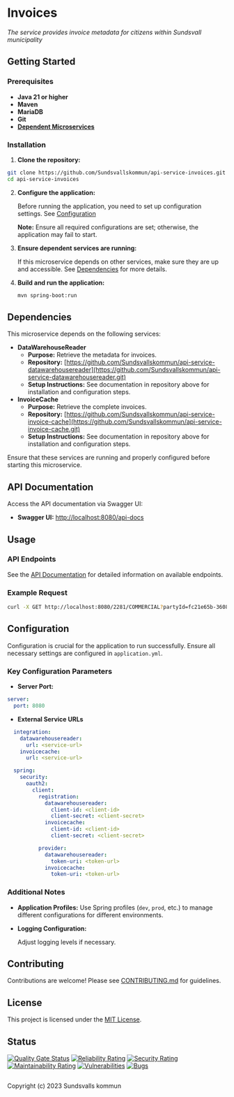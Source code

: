 # Invoices

_The service provides invoice metadata for citizens within Sundsvall municipality_

## Getting Started

### Prerequisites

- **Java 21 or higher**
- **Maven**
- **MariaDB**
- **Git**
- **[Dependent Microservices](#dependencies)**

### Installation

1. **Clone the repository:**

```bash
git clone https://github.com/Sundsvallskommun/api-service-invoices.git
cd api-service-invoices
```

2. **Configure the application:**

   Before running the application, you need to set up configuration settings.
   See [Configuration](#configuration)

   **Note:** Ensure all required configurations are set; otherwise, the application may fail to start.

3. **Ensure dependent services are running:**

   If this microservice depends on other services, make sure they are up and accessible. See [Dependencies](#dependencies) for more details.

4. **Build and run the application:**

   ```bash
   mvn spring-boot:run
   ```

## Dependencies

This microservice depends on the following services:

- **DataWarehouseReader**
  - **Purpose:** Retrieve the metadata for invoices.
  - **Repository:** [https://github.com/Sundsvallskommun/api-service-datawarehousereader](https://github.com/Sundsvallskommun/api-service-datawarehousereader.git)
  - **Setup Instructions:** See documentation in repository above for installation and configuration steps.
- **InvoiceCache**
  - **Purpose:** Retrieve the complete invoices.
  - **Repository:** [https://github.com/Sundsvallskommun/api-service-invoice-cache](https://github.com/Sundsvallskommun/api-service-invoice-cache.git)
  - **Setup Instructions:** See documentation in repository above for installation and configuration steps.

Ensure that these services are running and properly configured before starting this microservice.

## API Documentation

Access the API documentation via Swagger UI:

- **Swagger UI:** [http://localhost:8080/api-docs](http://localhost:8080/api-docs)

## Usage

### API Endpoints

See the [API Documentation](#api-documentation) for detailed information on available endpoints.

### Example Request

```bash
curl -X GET http://localhost:8080/2281/COMMERCIAL?partyId=fc21e65b-3608-4355-932c-442540034302
```

## Configuration

Configuration is crucial for the application to run successfully. Ensure all necessary settings are configured in `application.yml`.

### Key Configuration Parameters

- **Server Port:**

```yaml
server:
  port: 8080
```

- **External Service URLs**

```yaml
  integration:
    datawarehousereader:
      url: <service-url>
    invoicecache:
      url: <service-url>

  spring:
    security:
      oauth2:
        client:
          registration:
            datawarehousereader:
              client-id: <client-id>
              client-secret: <client-secret>
            invoicecache:
              client-id: <client-id>
              client-secret: <client-secret>

          provider:
            datawarehousereader:
              token-uri: <token-url>
            invoicecache:
              token-uri: <token-url>
```

### Additional Notes

- **Application Profiles:**
  Use Spring profiles (`dev`, `prod`, etc.) to manage different configurations for different environments.

- **Logging Configuration:**

  Adjust logging levels if necessary.

## Contributing

Contributions are welcome! Please see [CONTRIBUTING.md](https://github.com/Sundsvallskommun/.github/blob/main/.github/CONTRIBUTING.md) for guidelines.

## License

This project is licensed under the [MIT License](LICENSE).

## Status

[![Quality Gate Status](https://sonarcloud.io/api/project_badges/measure?project=Sundsvallskommun_api-service-invoices&metric=alert_status)](https://sonarcloud.io/summary/overall?id=Sundsvallskommun_api-service-invoices)
[![Reliability Rating](https://sonarcloud.io/api/project_badges/measure?project=Sundsvallskommun_api-service-invoices&metric=reliability_rating)](https://sonarcloud.io/summary/overall?id=Sundsvallskommun_api-service-invoices)
[![Security Rating](https://sonarcloud.io/api/project_badges/measure?project=Sundsvallskommun_api-service-invoices&metric=security_rating)](https://sonarcloud.io/summary/overall?id=Sundsvallskommun_api-service-invoices)
[![Maintainability Rating](https://sonarcloud.io/api/project_badges/measure?project=Sundsvallskommun_api-service-invoices&metric=sqale_rating)](https://sonarcloud.io/summary/overall?id=Sundsvallskommun_api-service-invoices)
[![Vulnerabilities](https://sonarcloud.io/api/project_badges/measure?project=Sundsvallskommun_api-service-invoices&metric=vulnerabilities)](https://sonarcloud.io/summary/overall?id=Sundsvallskommun_api-service-invoices)
[![Bugs](https://sonarcloud.io/api/project_badges/measure?project=Sundsvallskommun_api-service-invoices&metric=bugs)](https://sonarcloud.io/summary/overall?id=Sundsvallskommun_api-service-invoices)

## 

Copyright (c) 2023 Sundsvalls kommun
